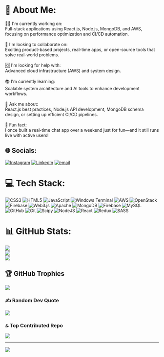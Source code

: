 # 💫 About Me:
👨‍💻 I'm currently working on:<br>Full-stack applications using React.js, Node.js, MongoDB, and AWS, focusing on performance optimization and CI/CD automation.<br><br>🤝 I'm looking to collaborate on:<br>Exciting product-based projects, real-time apps, or open-source tools that solve real-world problems.<br><br>🆘 I'm looking for help with:<br>Advanced cloud infrastructure (AWS) and system design.<br><br>📚 I'm currently learning:<br>Scalable system architecture and AI tools to enhance development workflows.<br><br>💬 Ask me about:<br>React.js best practices, Node.js API development, MongoDB schema design, or setting up efficient CI/CD pipelines.<br><br>🤯 Fun fact:<br>I once built a real-time chat app over a weekend just for fun—and it still runs live with active users!


## 🌐 Socials:
[![Instagram](https://img.shields.io/badge/Instagram-%23E4405F.svg?logo=Instagram&logoColor=white)](https://instagram.com/imashishku) [![LinkedIn](https://img.shields.io/badge/LinkedIn-%230077B5.svg?logo=linkedin&logoColor=white)](https://linkedin.com/in/https://www.linkedin.com/in/ashish-kumar-a39a17345/) [![email](https://img.shields.io/badge/Email-D14836?logo=gmail&logoColor=white)](mailto:ashishku1502@gmail.com)

# 💻 Tech Stack:
![CSS3](https://img.shields.io/badge/css3-%231572B6.svg?style=for-the-badge&logo=css3&logoColor=white) ![HTML5](https://img.shields.io/badge/html5-%23E34F26.svg?style=for-the-badge&logo=html5&logoColor=white) ![JavaScript](https://img.shields.io/badge/javascript-%23323330.svg?style=for-the-badge&logo=javascript&logoColor=%23F7DF1E) ![Windows Terminal](https://img.shields.io/badge/Windows%20Terminal-%234D4D4D.svg?style=for-the-badge&logo=windows-terminal&logoColor=white) ![AWS](https://img.shields.io/badge/AWS-%23FF9900.svg?style=for-the-badge&logo=amazon-aws&logoColor=white) ![OpenStack](https://img.shields.io/badge/Openstack-%23f01742.svg?style=for-the-badge&logo=openstack&logoColor=white) ![Firebase](https://img.shields.io/badge/firebase-%23039BE5.svg?style=for-the-badge&logo=firebase) ![Web3.js](https://img.shields.io/badge/web3.js-F16822?style=for-the-badge&logo=web3.js&logoColor=white) ![Apache](https://img.shields.io/badge/apache-%23D42029.svg?style=for-the-badge&logo=apache&logoColor=white) ![MongoDB](https://img.shields.io/badge/MongoDB-%234ea94b.svg?style=for-the-badge&logo=mongodb&logoColor=white) ![Firebase](https://img.shields.io/badge/firebase-a08021?style=for-the-badge&logo=firebase&logoColor=ffcd34) ![MySQL](https://img.shields.io/badge/mysql-4479A1.svg?style=for-the-badge&logo=mysql&logoColor=white) ![GitHub](https://img.shields.io/badge/github-%23121011.svg?style=for-the-badge&logo=github&logoColor=white) ![Git](https://img.shields.io/badge/git-%23F05033.svg?style=for-the-badge&logo=git&logoColor=white) ![Scipy](https://img.shields.io/badge/SciPy-%230C55A5.svg?style=for-the-badge&logo=scipy&logoColor=%white) ![NodeJS](https://img.shields.io/badge/node.js-6DA55F?style=for-the-badge&logo=node.js&logoColor=white) ![React](https://img.shields.io/badge/react-%2320232a.svg?style=for-the-badge&logo=react&logoColor=%2361DAFB) ![Redux](https://img.shields.io/badge/redux-%23593d88.svg?style=for-the-badge&logo=redux&logoColor=white) ![SASS](https://img.shields.io/badge/SASS-hotpink.svg?style=for-the-badge&logo=SASS&logoColor=white)
# 📊 GitHub Stats:
![](https://github-readme-stats.vercel.app/api?username=Ashishku1502&theme=dark&hide_border=false&include_all_commits=true&count_private=true)<br/>
![](https://nirzak-streak-stats.vercel.app/?user=Ashishku1502&theme=dark&hide_border=false)<br/>
![](https://github-readme-stats.vercel.app/api/top-langs/?username=Ashishku1502&theme=dark&hide_border=false&include_all_commits=true&count_private=true&layout=compact)

## 🏆 GitHub Trophies
![](https://github-profile-trophy.vercel.app/?username=Ashishku1502&theme=dark&no-frame=false&no-bg=false&margin-w=4)

### ✍️ Random Dev Quote
![](https://quotes-github-readme.vercel.app/api?type=vetical&theme=light)

### 🔝 Top Contributed Repo
![](https://github-contributor-stats.vercel.app/api?username=Ashishku1502&limit=5&theme=default&combine_all_yearly_contributions=true)

---
[![](https://visitcount.itsvg.in/api?id=Ashishku1502&icon=0&color=0)](https://visitcount.itsvg.in)

<!-- Proudly created with GPRM ( https://gprm.itsvg.in ) -->
